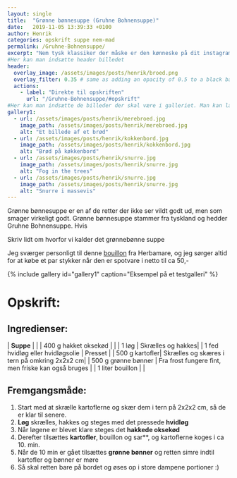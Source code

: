 ```yaml
---
layout: single
title:  "Grønne bønnesuppe (Gruhne Bohnensuppe)"
date:   2019-11-05 13:39:33 +0100
author: Henrik
categories: opskrift suppe nem-mad
permalink: /Gruhne-Bohnensuppe/
excerpt: "Nem tysk klassiker der måske er den kønneske på dit instagram feed, men smager virkeligt godt"
#Her kan man indsætte header billedet
header:
  overlay_image: /assets/images/posts/henrik/broed.png
  overlay_filter: 0.35 # same as adding an opacity of 0.5 to a black background
  actions:
    - label: "Direkte til opskriften"
      url: "/Gruhne-Bohnensuppe/#opskrift"
#Her kan man indsætte de billeder der skal være i galleriet. Man kan lave flere gallerier hvis man bare kalder dem noget andet
gallery1:
  - url: /assets/images/posts/henrik/merebroed.jpg
    image_path: /assets/images/posts/henrik/merebroed.jpg
    alt: "Et billede af et brød"
  - url: /assets/images/posts/henrik/kokkenbord.jpg
    image_path: /assets/images/posts/henrik/kokkenbord.jpg
    alt: "Brød på køkkenbord"
  - url: /assets/images/posts/henrik/snurre.jpg
    image_path: /assets/images/posts/henrik/snurre.jpg
    alt: "Fog in the trees"  
  - url: /assets/images/posts/henrik/snurre.jpg
    image_path: /assets/images/posts/henrik/snurre.jpg
    alt: "Snurre i massevis"  
---
```

Grønne bønnesuppe er en af de retter der ikke ser vildt godt ud, men som smager virkeligt godt. 
Grønne bønnesuppe stammer fra tyskland og hedder Gruhne Bohnensuppe. Hvis 

Skriv lidt om hvorfor vi kalder det grønnebønne suppe

Jeg sværger personligt til denne [bouillon][bouillon] fra Herbamare, og jeg sørger altid for at købe et par stykker når den er spotvare i netto til ca 50,-

[//]: # (Her kommer galleriet)

{% include gallery id="gallery1"  caption="Eksempel på et testgalleri" %}


[//]: # (Her starter opskriften hvis man har lavet en længere post ovenfor)
# Opskrift:

## Ingredienser: 

| **Suppe** | |
| 400 g hakket oksekød |  | 
| 1 løg | Skrælles og hakkes| 
| 1 fed hvidløg eller hvidløgsolie | Presset |
| 500 g kartofler| Skrælles og skæres i tern på omkring 2x2x2 cm|
| 500 g grønne bønner | Fra frost fungere fint, men friske kan også bruges |
| 1 liter bouillon | |



## Fremgangsmåde:
1. Start med at skrælle kartoflerne og skær dem i tern på 2x2x2 cm, så de er klar til senere.
2. **Løg** skrælles, hakkes og steges med det pressede **hvidløg**  
3. Når løgene er blevet klare steges det **hakkede oksekød**
4. Derefter tilsættes **kartofler**, bouillon og sar**, og kartoflerne koges i ca 10. min.
5. Når de 10 min er gået tilsættes **grønne bønner** og retten simre indtil kartofler og bønner er møre
6. Så skal retten bare på bordet og øses op i store dampene portioner :) 




[//]: # (Her kan man lave links der kan bruges i teksten uden at fylde)

[bouillon]: https://www.avogel.dk/shop/products/Herbamare_bouillon.php